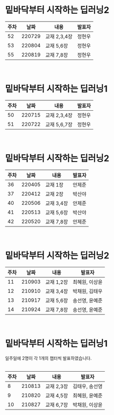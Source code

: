 밑바닥부터 시작하는 딥러닝2
=========
|주차|날짜|내용|발표자|
|------|---|---|---|
|52|220729|교재 2,3,4장|정현우|
|53|220804|교재 5,6장|정현우|
|55|220819|교재 7,8장|정현우|
<br>


밑바닥부터 시작하는 딥러닝1
=========
|주차|날짜|내용|발표자|
|------|---|---|---|
|50|220715|교재 2,3,4장|정현우|
|51|220722|교재 5,6,7장|정현우|
<br>


밑바닥부터 시작하는 딥러닝2
=========
|주차|날짜|내용|발표자|
|------|---|---|---|
|36|220405|교재 1장|안제준|
|37|220412|교재 2장|박산야|
|40|220506|교재 3,4장|안제준|
|41|220513|교재 5,6장|박산야|
|42|220520|교재 7,8장|안제준|
<br>


밑바닥부터 시작하는 딥러닝2
=========

|주차|날짜|내용|발표자|
|------|---|---|---|
|11|210903|교재 1,2장|최혜원, 이상윤|
|12|210910|교재 3,4장|박채원, 김태우|
|13|210917|교재 5,6장|송선영, 윤예준|
|14|210924|교재 7,8장|송선영, 윤예준|
<br>


밑바닥부터 시작하는 딥러닝1
=========
일주일에 2명이 각 1개의 챕터씩 발표하였습니다. 
<br><br>

|주차|날짜|내용|발표자|
|------|---|---|---|
|8|210813|교재 2,3장|김태우, 송선영|
|9|210820|교재 4,5장|최혜원, 윤예준|
|10|210827|교재 6,7장|박채원, 이상윤|
<br>
